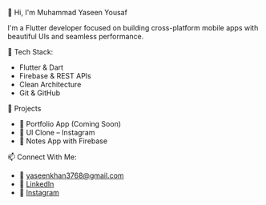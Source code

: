  👋 Hi, I'm Muhammad Yaseen Yousaf

I'm a Flutter developer focused on building cross-platform mobile apps with beautiful UIs and seamless performance.

 🧰 Tech Stack:
- Flutter & Dart
- Firebase & REST APIs
- Clean Architecture
- Git & GitHub

 🔨 Projects
- 🚀 Portfolio App (Coming Soon)
- 📱 UI Clone – Instagram
- 📝 Notes App with Firebase

 📫 Connect With Me:
- 📧 yaseenkhan3768@gmail.com
- 🔗 [LinkedIn](https://linkedin.com/in/yaseen3768)
- 📸 [Instagram](https://instagram.com/yaseen_khan077)
